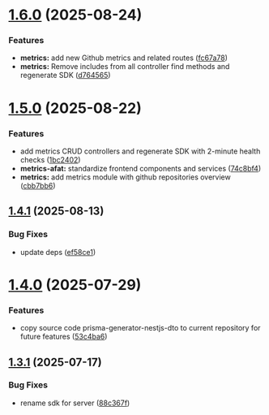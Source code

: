 # [1.6.0](https://github.com/site15/site15.ru/compare/rest-sdk-v1.5.0...rest-sdk-v1.6.0) (2025-08-24)

### Features

- **metrics:** add new Github metrics and related routes ([fc67a78](https://github.com/site15/site15.ru/commit/fc67a7855dedb6b217e9eacaa819d7b4ae090ab5))
- **metrics:** Remove includes from all controller find methods and regenerate SDK ([d764565](https://github.com/site15/site15.ru/commit/d76456589151889eef77f6042cedefb6a99a4bde))

# [1.5.0](https://github.com/site15/site15.ru/compare/rest-sdk-v1.4.1...rest-sdk-v1.5.0) (2025-08-22)

### Features

- add metrics CRUD controllers and regenerate SDK with 2-minute health checks ([1bc2402](https://github.com/site15/site15.ru/commit/1bc2402b29a5b49ce6afb2fc813dfcd71db7ab15))
- **metrics-afat:** standardize frontend components and services ([74c8bf4](https://github.com/site15/site15.ru/commit/74c8bf41e3296e8975a5c2b7e16d1aec8ad48af4))
- **metrics:** add metrics module with github repositories overview ([cbb7bb6](https://github.com/site15/site15.ru/commit/cbb7bb63d91e828d1c9178d37b839a9ba71872bb))

## [1.4.1](https://github.com/site15/site15.ru/compare/rest-sdk-v1.4.0...rest-sdk-v1.4.1) (2025-08-13)

### Bug Fixes

- update deps ([ef58ce1](https://github.com/site15/site15.ru/commit/ef58ce10b9a485e3f255f9690b6708fa5fc7d11e))

# [1.4.0](https://github.com/site15/site15.ru/compare/rest-sdk-v1.3.1...rest-sdk-v1.4.0) (2025-07-29)

### Features

- copy source code prisma-generator-nestjs-dto to current repository for future features ([53c4ba6](https://github.com/site15/site15.ru/commit/53c4ba6806c8b3ebf1e65c60d38ad49e501a918d))

## [1.3.1](https://github.com/site15/site15.ru/compare/rest-sdk-v1.3.0...rest-sdk-v1.3.1) (2025-07-17)

### Bug Fixes

- rename sdk for server ([88c367f](https://github.com/site15/site15.ru/commit/88c367f7fc90574b7bc3e8de7e18961330832609))
